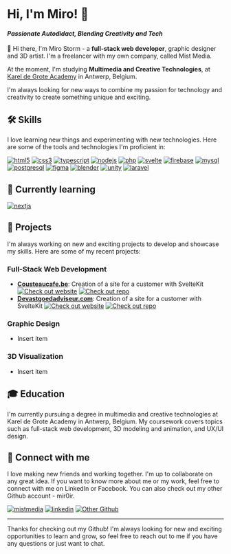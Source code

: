 # Hi, I'm Miro! 👋

#### *Passionate Autodidact, Blending Creativity and Tech*

👋 Hi there, I'm Miro Storm - a **full-stack web developer**, graphic designer and 3D artist. I'm a freelancer with my own company, called Mist Media.

At the moment, I'm studying **Multimedia and Creative Technologies**, at [Karel de Grote Academy](https://kdg.be) in Antwerp, Belgium. 

I'm always looking for new ways to combine my passion for technology and creativity to create something unique and exciting.


## 🛠 Skills
I love learning new things and experimenting with new technologies. Here are some of the tools and technologies I'm proficient in:

[![html5](https://img.icons8.com/color/48/html-5.png)](https://developer.mozilla.org/en-US/docs/Glossary/HTML5)   [![css3](https://img.icons8.com/color/48/css3.png)](https://developer.mozilla.org/en-US/docs/Web/CSS)   [![typescript](https://img.icons8.com/color/48/typescript.png)](https://www.typescriptlang.org)   [![nodejs](https://img.icons8.com/fluency/48/node-js.png)](https://nodejs.org/en/)     [![php](https://img.icons8.com/dusk/56/php-logo.png)](https://www.php.net)     [![svelte](https://img.icons8.com/doodle/48/svetle.png)](https://svelte.dev) [![firebase](https://img.icons8.com/color/48/firebase.png)](https://firebase.google.com)    [![mysql](https://img.icons8.com/color/64/mysql-logo.png)](https://www.mysql.com)   [![postgresql](https://img.icons8.com/color/48/postgreesql.png)](https://www.postgresql.org)   [![figma](https://img.icons8.com/fluency/48/figma.png)](https://www.figma.com)   [![blender](https://img.icons8.com/color/48/blender-3d.png)](https://www.blender.org)   [![unity](https://img.icons8.com/dusk/48/unity.png)](https://unity.com)   [![laravel](https://img.icons8.com/fluency/48/laravel.png)](https://laravel.com)


## 🧠 Currently learning
[![nextjs](https://img.icons8.com/color/48/nextjs.png)](https://nextjs.org)

## 🚀 Projects
I'm always working on new and exciting projects to develop and showcase my skills. Here are some of my recent projects:

### Full-Stack Web Development
* [**Cousteaucafe.be**](https://cousteaucafe.be): Creation of a site for a customer with SvelteKit
[![Check out website](https://img.shields.io/badge/Check_out_website-0b3259?style=for-the-badge&logo=GoToMeeting&logoColor=white)](https://cousteaucafe.be)  [![Check out repo](https://img.shields.io/badge/Check_out_repo-0ABF53?style=for-the-badge&logo=GitHub&logoColor=white)](https://github.com/raremiroir/cafecousteau-sveltekit)
* [**Devastgoedadviseur.com**](https://devastgoedadviseur.com): Creation of a site for a customer with SvelteKit
[![Check out website](https://img.shields.io/badge/Check_out_website-0b3259?style=for-the-badge&logo=GoToMeeting&logoColor=white)](https://devastgoedadviseur.com)  [![Check out repo](https://img.shields.io/badge/Check_out_repo-0ABF53?style=for-the-badge&logo=GitHub&logoColor=white)](https://github.com/raremiroir/vastgoedadviseur-sveltekit)

### Graphic Design
* Insert item
### 3D Visualization
* Insert item


## 🎓 Education
I'm currently pursuing a degree in multimedia and creative technologies at Karel de Grote Academy in Antwerp, Belgium. My coursework covers topics such as full-stack web development, 3D modeling and animation, and UX/UI design.


## 🔗 Connect with me
I love making new friends and working together. I'm up to collaborate on any great idea.
If you want to know more about me or my work, feel free to connect with me on LinkedIn or Facebook. 
You can also check out my other Github account - mir0ir.

[![mistmedia](https://img.shields.io/badge/my_website-000?style=for-the-badge&logo=ko-fi&logoColor=white)](https://mistmedia.be/) [![linkedin](https://img.shields.io/badge/linkedin-0A66C2?style=for-the-badge&logo=linkedin&logoColor=white)](https://www.linkedin.com/in/mistmedia) [![Other Github](https://img.shields.io/badge/Other_Github-0ABF53?style=for-the-badge&logo=GitHub)](https://github.com/mir0ir)

---

Thanks for checking out my Github! I'm always looking for new and exciting opportunities to learn and grow, so feel free to reach out to me if you have any questions or just want to chat.
